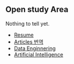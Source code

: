 ## Open study Area

Nothing to tell yet.

* [Resume](http://bluezery.github.io/resume)
* [Articles 번역](articles/articles_translation.md)
* [Data Enginnering](http://bluezery.github.io/study_data_engineering)
* [Artificial Intelligence](https://bluezery.github.io/study_artificial_intelligence/)